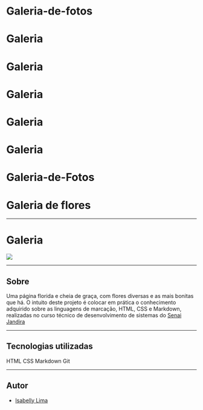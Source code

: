 # Galeria-de-fotos
# Galeria
# Galeria
# Galeria
# Galeria
# Galeria
# Galeria-de-Fotos

# Galeria de flores
---
# Galeria
![](./img/Captura%20de%20Tela%202024-10-02%20%C3%A0s%2013.56.21.png)

---

## Sobre 
Uma página florida e cheia de graça, com flores diversas e as mais bonitas que há. O intuito deste projeto é colocar em prática o conhecimento adquirido sobre as linguagens de marcação, HTML, CSS e Markdown, realizadas no curso técnico de desenvolvimento de sistemas do [Senai Jandira](https://sp.senai.br/unidade/jandira/)

 ___

## Tecnologias utilizadas

HTML
CSS
Markdown
Git
___

## Autor

 - [Isabelly Lima](https://www.linkedin.com/in/isabelly-silva-182a99349/)

